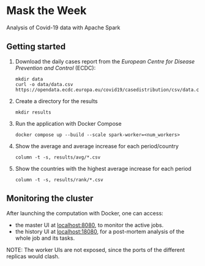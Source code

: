 # Mask the Week
Analysis of Covid-19 data with Apache Spark

## Getting started
1. Download the daily cases report from the *European Centre for Disease Prevention and Control* (ECDC):
    ```
    mkdir data
    curl -o data/data.csv https://opendata.ecdc.europa.eu/covid19/casedistribution/csv/data.csv
    ```
2. Create a directory for the results
   ```
   mkdir results
   ```
3. Run the application with Docker Compose
   ```
   docker compose up --build --scale spark-worker=<num_workers>
   ```

4. Show the average and average increase for each period/country
   ```
   column -t -s, results/avg/*.csv
   ```

5. Show the countries with the highest average increase for each period
   ```
   column -t -s, results/rank/*.csv
   ```

## Monitoring the cluster
After launching the computation with Docker, one can access:
- the master UI at [localhost:8080](http://localhost:8080), to monitor the active jobs.
- the history UI at [localhost:18080](http://localhost:18080), for a post-mortem analysis of the whole job and its tasks.

NOTE: The worker UIs are not exposed, since the ports of the different replicas would clash.